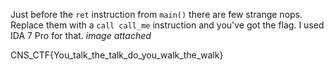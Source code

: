 Just before the `ret` instruction from `main()` there are few strange nops. Replace them with a `call call_me` instruction and you've got the flag. I used IDA 7 Pro for that. *image attached*

CNS_CTF{You_talk_the_talk_do_you_walk_the_walk}
